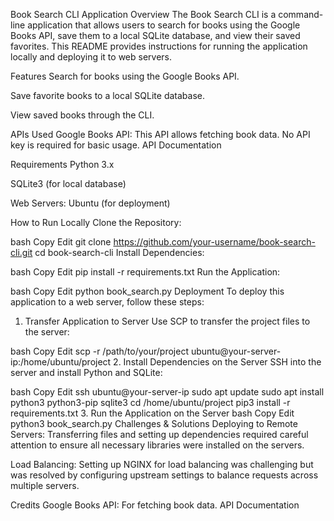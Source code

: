 Book Search CLI Application
Overview
The Book Search CLI is a command-line application that allows users to search for books using the Google Books API, save them to a local SQLite database, and view their saved favorites. This README provides instructions for running the application locally and deploying it to web servers.

Features
Search for books using the Google Books API.

Save favorite books to a local SQLite database.

View saved books through the CLI.

APIs Used
Google Books API: This API allows fetching book data. No API key is required for basic usage. API Documentation

Requirements
Python 3.x

SQLite3 (for local database)

Web Servers: Ubuntu (for deployment)

How to Run Locally
Clone the Repository:

bash
Copy
Edit
git clone https://github.com/your-username/book-search-cli.git
cd book-search-cli
Install Dependencies:

bash
Copy
Edit
pip install -r requirements.txt
Run the Application:

bash
Copy
Edit
python book_search.py
Deployment
To deploy this application to a web server, follow these steps:

1. Transfer Application to Server
Use SCP to transfer the project files to the server:

bash
Copy
Edit
scp -r /path/to/your/project ubuntu@your-server-ip:/home/ubuntu/project
2. Install Dependencies on the Server
SSH into the server and install Python and SQLite:

bash
Copy
Edit
ssh ubuntu@your-server-ip
sudo apt update
sudo apt install python3 python3-pip sqlite3
cd /home/ubuntu/project
pip3 install -r requirements.txt
3. Run the Application on the Server
bash
Copy
Edit
python3 book_search.py
Challenges & Solutions
Deploying to Remote Servers: Transferring files and setting up dependencies required careful attention to ensure all necessary libraries were installed on the servers.

Load Balancing: Setting up NGINX for load balancing was challenging but was resolved by configuring upstream settings to balance requests across multiple servers.

Credits
Google Books API: For fetching book data. API Documentation
